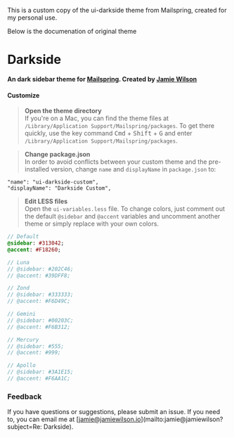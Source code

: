 This is a custom copy of the ui-darkside theme from Mailspring, created for my personal use.

Below is the documenation of original theme

# Darkside
**An dark sidebar theme for [Mailspring](https://getmailspring.com). Created by [Jamie Wilson](http://jamiewilson.io)**

#### Customize

> **Open the theme directory**  
> If you're on a Mac, you can find the theme files at `/Library/Application Support/Mailspring/packages`. To get there quickly, use the key command <kbd>Cmd</kbd> + <kbd>Shift</kbd> + <kbd>G</kbd> and enter `/Library/Application Support/Mailspring/packages`.

> **Change package.json**  
> In order to avoid conflicts between your custom theme and the pre-installed version, change `name` and `displayName` in `package.json` to:

    "name": "ui-darkside-custom",
    "displayName": "Darkside Custom",

> **Edit LESS files**  
> Open the `ui-variables.less` file. To change colors, just comment out the default `@sidebar` and `@accent` variables and uncomment another theme or simply replace with your own colors.

```sass
// Default
@sidebar: #313042;
@accent: #F18260;

// Luna
// @sidebar: #202C46;
// @accent: #39DFF8;

// Zond
// @sidebar: #333333;
// @accent: #F6D49C;

// Gemini
// @sidebar: #00203C;
// @accent: #F6B312;

// Mercury
// @sidebar: #555;
// @accent: #999;

// Apollo
// @sidebar: #3A1E15;
// @accent: #F6AA1C;
```

### Feedback
If you have questions or suggestions, please submit an issue. If you need to, you can email me at [jamie@jamiewilson.io](mailto:jamie@jamiewilson?subject=Re: Darkside).
